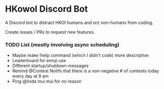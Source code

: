 # HKowoI Discord Bot
A Discord bot to distract HKOI humans and orz non-humans from coding.

Create issues / PRs to request new features.

### TODO List (mostly involving async scheduling)
- Maybe make !help command (which I didn't code) more descriptive
- Leaderboard for emoji use
- Different startup/shutdown messages
- Remind @Contest Notifs that there is a non-negative # of contests today every day at 8 am
- Ping @linda mui mui for no reason

